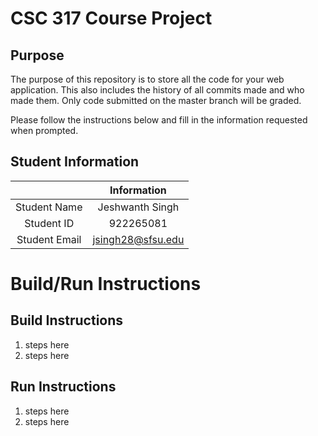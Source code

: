 # CSC 317 Course Project

## Purpose

The purpose of this repository is to store all the code for your web application. This also includes the history of all commits made and who made them. Only code submitted on the master branch will be graded.

Please follow the instructions below and fill in the information requested when prompted.

## Student Information

|               | Information   |
|:-------------:|:-------------:|
| Student Name  | Jeshwanth Singh    |
| Student ID    | 922265081  |
| Student Email | jsingh28@sfsu.edu    |



# Build/Run Instructions

## Build Instructions
1. steps here
2. steps here

## Run Instructions
1. steps here
2. steps here 
